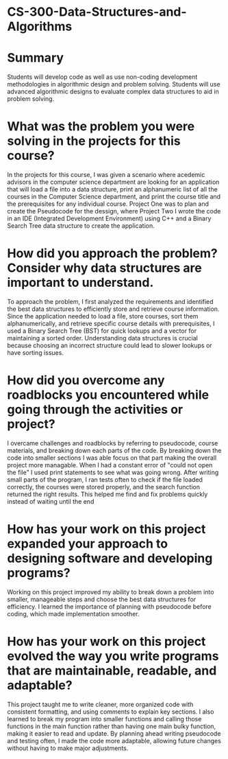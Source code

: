 # CS-300-Data-Structures-and-Algorithms

# Summary
Students will develop code as well as use non-coding development methodologies in algorithmic design and problem solving. Students will use advanced algorithmic designs to evaluate complex data structures to aid in problem solving. 

# What was the problem you were solving in the projects for this course?
In the projects for this course, I was given a scenario where acedemic advisors in the computer science department are looking for an application that will load a file into a data structure, print an alphanumeric list of all the courses in the Computer Science department, and print the course title and the prerequisites for any individual course. Project One was to plan and create the Pseudocode for the dessign, where Project Two I wrote the code in an IDE (Integrated Development Environment) using C++ and a Binary Search Tree data structure to create the application.

# How did you approach the problem? Consider why data structures are important to understand.
To approach the problem, I first analyzed the requirements and identified the best data structures to efficiently store and retrieve course information. Since the application needed to load a file, store courses, sort them alphanumerically, and retrieve specific course details with prerequisites, I used a Binary Search Tree (BST) for quick lookups and a vector for maintaining a sorted order. Understanding data structures is crucial because choosing an incorrect structure could lead to slower lookups or have sorting issues.

# How did you overcome any roadblocks you encountered while going through the activities or project?
I overcame challenges and roadblocks by referring to pseudocode, course materials, and breaking down each parts of the code. By breaking down the code into smaller sections I was able focus on that part making the overall project more managable. When I had a constant error of "could not open the file" I used print statements to see what was going wrong. After writing small parts of the program, I ran tests often to check if the file loaded correctly, the courses were stored properly, and the search function returned the right results. This helped me find and fix problems quickly instead of waiting until the end

# How has your work on this project expanded your approach to designing software and developing programs?
Working on this project improved my ability to break down a problem into smaller, manageable steps and choose the best data structures for efficiency. I learned the importance of planning with pseudocode before coding, which made implementation smoother.

# How has your work on this project evolved the way you write programs that are maintainable, readable, and adaptable?
This project taught me to write cleaner, more organized code with consistent formatting, and using comments to explain key sections. I also learned to break my program into smaller functions and calling those functions in the main function rather than having one main bulky function, making it easier to read and update. By planning ahead writing pseudocode and testing often, I made the code more adaptable, allowing future changes without having to make major adjustments.
